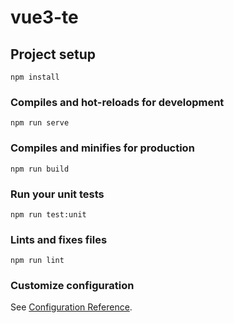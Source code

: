 <!--
 * @Author: your name
 * @Date: 2020-12-16 08:30:37
 * @LastEditTime: 2020-12-16 14:13:16
 * @LastEditors: hecun
 * @Description: 
 * @FilePath: \vue3-1\README.md
 * @可以输入预定的版权声明、个性签名、空行等
-->
# vue3-te

## Project setup
```
npm install
```

### Compiles and hot-reloads for development
```
npm run serve
```

### Compiles and minifies for production
```
npm run build
```

### Run your unit tests
```
npm run test:unit
```

### Lints and fixes files
```
npm run lint
```

### Customize configuration
See [Configuration Reference](https://cli.vuejs.org/config/).
